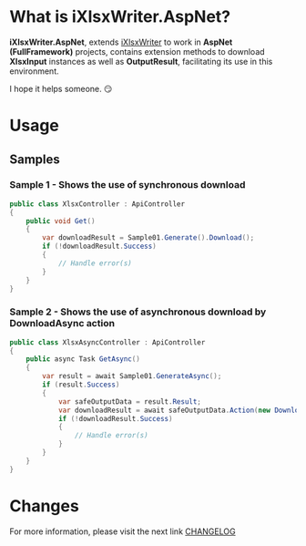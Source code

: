 # What is iXlsxWriter.AspNet?

**iXlsxWriter.AspNet**, extends [iXlsxWriter](https://github.com/iAJTin/iXlsxWriter) to work in **AspNet (FullFramework)** projects, contains extension methods to download **XlsxInput** instances as well as **OutputResult**, facilitating its use in this environment.

I hope it helps someone. :smirk:

# Usage

## Samples

### Sample 1 - Shows the use of synchronous download

```csharp
public class XlsxController : ApiController
{
    public void Get()
    {
        var downloadResult = Sample01.Generate().Download();
        if (!downloadResult.Success)
        {
            // Handle error(s)
        }
    }
}
```

### Sample 2 - Shows the use of asynchronous download by DownloadAsync action

```csharp   
public class XlsxAsyncController : ApiController
{
    public async Task GetAsync()
    {
        var result = await Sample01.GenerateAsync();
        if (result.Success)
        {
            var safeOutputData = result.Result;
            var downloadResult = await safeOutputData.Action(new DownloadAsync());
            if (!downloadResult.Success)
            {
                // Handle error(s)
            }
        }
    }
}
```

# Changes

For more information, please visit the next link [CHANGELOG](https://github.com/iAJTin/iXlsxWriter.AspNet/blob/master/CHANGELOG.md)
